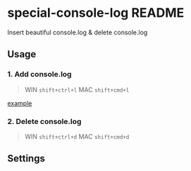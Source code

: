 # special-console-log README

Insert beautiful console.log & delete console.log

## Usage

### 1. Add console.log
> WIN `shift+ctrl+l`
> MAC `shift+cmd+l`

[example](aaaaaa)

### 2. Delete console.log

> WIN `shift+ctrl+d`
> MAC `shift+cmd+d`

## Settings

